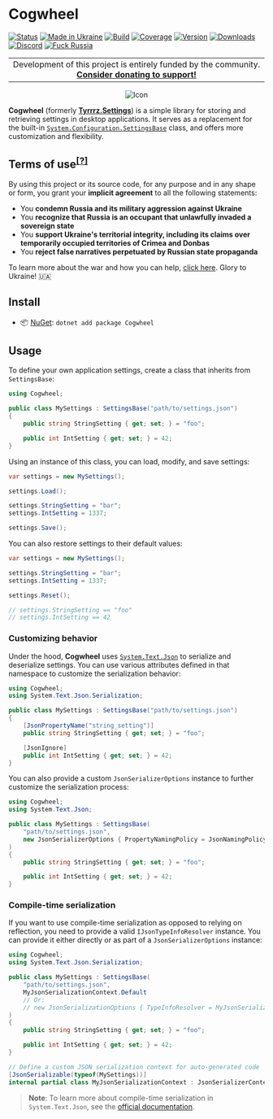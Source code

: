 # Cogwheel

[![Status](https://img.shields.io/badge/status-active-47c219.svg)](https://github.com/Tyrrrz/.github/blob/master/docs/project-status.md)
[![Made in Ukraine](https://img.shields.io/badge/made_in-ukraine-ffd700.svg?labelColor=0057b7)](https://tyrrrz.me/ukraine)
[![Build](https://img.shields.io/github/actions/workflow/status/Tyrrrz/Cogwheel/main.yml?branch=master)](https://github.com/Tyrrrz/Cogwheel/actions)
[![Coverage](https://img.shields.io/codecov/c/github/Tyrrrz/Cogwheel/master)](https://codecov.io/gh/Tyrrrz/Cogwheel)
[![Version](https://img.shields.io/nuget/v/Cogwheel.svg)](https://nuget.org/packages/Cogwheel)
[![Downloads](https://img.shields.io/nuget/dt/Cogwheel.svg)](https://nuget.org/packages/Cogwheel)
[![Discord](https://img.shields.io/discord/869237470565392384?label=discord)](https://discord.gg/2SUWKFnHSm)
[![Fuck Russia](https://img.shields.io/badge/fuck-russia-e4181c.svg?labelColor=000000)](https://twitter.com/tyrrrz/status/1495972128977571848)

<table>
    <tr>
        <td width="99999" align="center">Development of this project is entirely funded by the community. <b><a href="https://tyrrrz.me/donate">Consider donating to support!</a></b></td>
    </tr>
</table>

<p align="center">
    <img src="favicon.png" alt="Icon" />
</p>

**Cogwheel** (formerly [**Tyrrrz.Settings**](https://nuget.org/packages/Tyrrrz.Settings)) is a simple library for storing and retrieving settings in desktop applications.
It serves as a replacement for the built-in [`System.Configuration.SettingsBase`](https://learn.microsoft.com/en-us/dotnet/api/system.configuration.settingsbase) class, and offers more customization and flexibility.

## Terms of use<sup>[[?]](https://github.com/Tyrrrz/.github/blob/master/docs/why-so-political.md)</sup>

By using this project or its source code, for any purpose and in any shape or form, you grant your **implicit agreement** to all the following statements:

- You **condemn Russia and its military aggression against Ukraine**
- You **recognize that Russia is an occupant that unlawfully invaded a sovereign state**
- You **support Ukraine's territorial integrity, including its claims over temporarily occupied territories of Crimea and Donbas**
- You **reject false narratives perpetuated by Russian state propaganda**

To learn more about the war and how you can help, [click here](https://tyrrrz.me/ukraine). Glory to Ukraine! 🇺🇦

## Install

- 📦 [NuGet](https://nuget.org/packages/Cogwheel): `dotnet add package Cogwheel`

## Usage

To define your own application settings, create a class that inherits from `SettingsBase`:

```csharp
using Cogwheel;

public class MySettings : SettingsBase("path/to/settings.json")
{
    public string StringSetting { get; set; } = "foo";

    public int IntSetting { get; set; } = 42;
}
```

Using an instance of this class, you can load, modify, and save settings:

```csharp
var settings = new MySettings();

settings.Load();

settings.StringSetting = "bar";
settings.IntSetting = 1337;

settings.Save();
```

You can also restore settings to their default values:

```csharp
var settings = new MySettings();

settings.StringSetting = "bar";
settings.IntSetting = 1337;

settings.Reset();

// settings.StringSetting == "foo"
// settings.IntSetting == 42
```

### Customizing behavior

Under the hood, **Cogwheel** uses [`System.Text.Json`](https://docs.microsoft.com/en-us/dotnet/api/system.text.json) to serialize and deserialize settings.
You can use various attributes defined in that namespace to customize the serialization behavior:

```csharp
using Cogwheel;
using System.Text.Json.Serialization;

public class MySettings : SettingsBase("path/to/settings.json")
{
    [JsonPropertyName("string_setting")]
    public string StringSetting { get; set; } = "foo";

    [JsonIgnore]
    public int IntSetting { get; set; } = 42;
}
```

You can also provide a custom `JsonSerializerOptions` instance to further customize the serialization process:

```csharp
using Cogwheel;
using System.Text.Json;

public class MySettings : SettingsBase(
    "path/to/settings.json",
    new JsonSerializerOptions { PropertyNamingPolicy = JsonNamingPolicy.CamelCase }
)
{
    public string StringSetting { get; set; } = "foo";

    public int IntSetting { get; set; } = 42;
}
```

### Compile-time serialization

If you want to use compile-time serialization as opposed to relying on reflection, you need to provide a valid `IJsonTypeInfoResolver` instance.
You can provide it either directly or as part of a `JsonSerializerOptions` instance:

```csharp
using Cogwheel;
using System.Text.Json.Serialization;

public class MySettings : SettingsBase(
    "path/to/settings.json",
    MyJsonSerializationContext.Default
    // Or:
    // new JsonSerializationOptions { TypeInfoResolver = MyJsonSerializationContext.Default }
)
{
    public string StringSetting { get; set; } = "foo";

    public int IntSetting { get; set; } = 42;
}

// Define a custom JSON serialization context for auto-generated code
[JsonSerializable(typeof(MySettings))]
internal partial class MyJsonSerializationContext : JsonSerializerContext;
```

> **Note**:
> To learn more about compile-time serialization in `System.Text.Json`, see the [official documentation](https://learn.microsoft.com/en-us/dotnet/standard/serialization/system-text-json/source-generation).